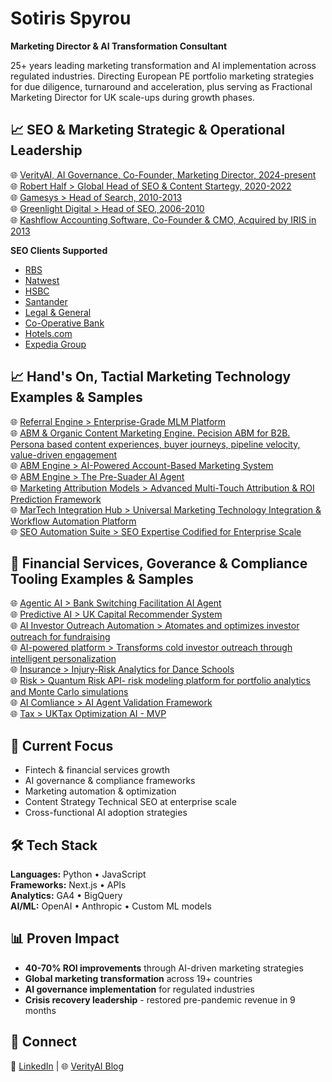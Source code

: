 # Sotiris Spyrou 

**Marketing Director & AI Transformation Consultant**

25+ years leading marketing transformation and AI implementation across regulated industries. Directing European PE portfolio marketing strategies for due diligence, turnaround and acceleration, plus serving as Fractional Marketing Director for UK scale-ups during growth phases.


## 📈 SEO & Marketing Strategic & Operational Leadership
🌐 [VerityAI, AI Governance, Co-Founder, Marketing Director, 2024-present](https://verityai.co/)   
🌐 [Robert Half > Global Head of SEO & Content Startegy, 2020-2022](https://www.roberthalf.com/)    
🌐 [Gamesys > Head of Search, 2010-2013](https://www.gamesysgroup.com/)   
🌐 [Greenlight Digital > Head of SEO, 2006-2010](https://www.greenlightdigital.com/)   
🌐 [Kashflow Accounting Software, Co-Founder & CMO, Acquired by IRIS in 2013](https://www.kashflow.com/)   


**SEO Clients Supported**
- [RBS](https://www.rbs.co.uk/)
- [Natwest](https://www.natwest.com/)
- [HSBC](https://www.hsbc.co.uk/)
- [Santander](https://www.santander.co.uk/)
- [Legal & General](https://www.legalandgeneral.com/)
- [Co-Operative Bank](https://www.co-operativebank.co.uk/)
- [Hotels.com](https://www.hotels.com/)
- [Expedia Group](https://expediagroup.com/)

## 📈 Hand's On, Tactial Marketing Technology Examples & Samples

🌐 [Referral Engine > Enterprise-Grade MLM Platform](https://github.com/sotirisspyrou-uk/configurable-mlm-system)    
🌐 [ABM & Organic Content Marketing Engine. Pecision ABM for B2B. Persona based content experiences, buyer journeys, pipeline velocity, value-driven engagement](https://github.com/sotirisspyrou-uk/ABM-Content-Marketing-Engine)  
🌐 [ABM Engine > AI-Powered Account-Based Marketing System](https://github.com/sotirisspyrou-uk/ABM-Account-Based-Marketing-System)   
🌐 [ABM Engine > The Pre-Suader AI Agent](https://github.com/sotirisspyrou-uk/The-Pre-Suader-AI-Agent)  
🌐 [Marketing Attribution Models > Advanced Multi-Touch Attribution & ROI Prediction Framework](https://github.com/sotirisspyrou-uk/marketing-attribution-models)  
🌐 [MarTech Integration Hub > Universal Marketing Technology Integration & Workflow Automation Platform](https://github.com/sotirisspyrou-uk/martech-integration-hub)  
🌐 [SEO Automation Suite > SEO Expertise Codified for Enterprise Scale](https://github.com/sotirisspyrou-uk/seo-automation-suite)


## 🏦 Financial Services, Goverance & Compliance Tooling Examples & Samples

🌐 [Agentic AI > Bank Switching Facilitation AI Agent](https://github.com/sotirisspyrou-uk/financial-services-switching-cost-ai-agent)  
🌐 [Predictive AI > UK Capital Recommender System](https://github.com/sotirisspyrou-uk/UK-Capital-Recommender-System)   
🌐 [AI Investor Outreach Automation > Atomates and optimizes investor outreach for fundraising](https://github.com/sotirisspyrou-uk/AI-Investor-Outreach-Automation)   
🌐 [AI-powered platform > Transforms cold investor outreach through intelligent personalization](https://github.com/sotirisspyrou-uk/ai-investor-outreach-platform)  
🌐 [Insurance > Injury-Risk Analytics for Dance Schools](https://github.com/sotirisspyrou-uk/Injury-Risk-Analytics)  
🌐 [Risk > Quantum Risk API- risk modeling platform for portfolio analytics and Monte Carlo simulations](https://github.com/sotirisspyrou-uk/Quantum-Risk-API)  
🌐 [AI Comliance > AI Agent Validation Framework](https://github.com/sotirisspyrou-uk/AI-Agent-Validation-Framework)  
🌐 [Tax > UKTax Optimization AI - MVP](https://github.com/sotirisspyrou-uk/Tax-Optimization-AI---MVP)  


## 🎯 Current Focus

- Fintech & financial services growth
- AI governance & compliance frameworks
- Marketing automation & optimization
- Content Strategy Technical SEO at enterprise scale
- Cross-functional AI adoption strategies

## 🛠️ Tech Stack

**Languages:** Python • JavaScript  
**Frameworks:** Next.js • APIs  
**Analytics:** GA4 • BigQuery  
**AI/ML:** OpenAI • Anthropic • Custom ML models

## 📊 Proven Impact

- **40-70% ROI improvements** through AI-driven marketing strategies
- **Global marketing transformation** across 19+ countries
- **AI governance implementation** for regulated industries
- **Crisis recovery leadership** - restored pre-pandemic revenue in 9 months

## 🤝 Connect

📧 [LinkedIn](https://www.linkedin.com/in/sspyrou/) | 🌐 [VerityAI Blog](https://verityai.co)

